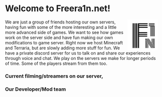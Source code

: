 <p align=center> <h1 align=left> Welcome to Freera1n.net! </h1> <img width=20% align=right src= https://raw.githubusercontent.com/jamesaharris/hostingstuff/freera1n/freera1nbig.png></p>

We are just a group of friends hosting our own servers, having fun with some of the more interesting and a little more advanced side of games. We want to see how games work on the server side and have fun making our own modifications to game server. Right now we host Minecraft and Terraria, but are slowly adding more stuff for fun. We have a private discord server for us to talk on and share our experiences through voice and chat. We play on the servers we make for longer periods of time. Some of the players stream from them too. 

### Current filming/streamers on our server, 

### Our Developer/Mod team


